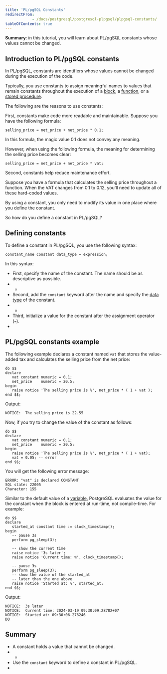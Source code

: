 ```yaml
---
title: 'PL/pgSQL Constants'
redirectFrom: 
            - /docs/postgresql/postgresql-plpgsql/plpgsql-constants/
tableOfContents: true
---
```


**Summary**: in this tutorial, you will learn about PL/pgSQL constants whose values cannot be changed.



## Introduction to PL/pgSQL constants



In PL/pgSQL, constants are identifiers whose values cannot be changed during the execution of the code.



Typically, you use constants to assign meaningful names to values that remain constants throughout the execution of a [block](https://www.postgresqltutorial.com/postgresql-plpgsql/plpgsql-block-structure/), a [function](https://www.postgresqltutorial.com/postgresql-functions/), or a [stored procedure](https://www.postgresqltutorial.com/postgresql-plpgsql/postgresql-create-procedure/).



The following are the reasons to use constants:



First, constants make code more readable and maintainable. Suppose you have the following formula:



```
selling_price = net_price + net_price * 0.1;
```



In this formula, the magic value 0.1 does not convey any meaning.



However, when using the following formula, the meaning for determining the selling price becomes clear:



```
selling_price = net_price + net_price * vat;
```



Second, constants help reduce maintenance effort.



Suppose you have a formula that calculates the selling price throughout a function. When the VAT changes from 0.1 to 0.12, you'll need to update all of these hard-coded values.



By using a constant, you only need to modify its value in one place where you define the constant.



So how do you define a constant in PL/pgSQL?



## Defining constants



To define a constant in PL/pgSQL, you use the following syntax:



```
constant_name constant data_type = expression;
```



In this syntax:



- First, specify the name of the constant. The name should be as descriptive as possible.
- -
- Second, add the `constant` keyword after the name and specify the [data type](/docs/postgresql/postgresql-data-types) of the constant.
- -
- Third, initialize a value for the constant after the assignment operator (`=`).
- 


## PL/pgSQL constants example



The following example declares a constant named `vat` that stores the value-added tax and calculates the selling price from the net price:



```
do $$
declare
   vat constant numeric = 0.1;
   net_price    numeric = 20.5;
begin
   raise notice 'The selling price is %', net_price * ( 1 + vat );
end $$;
```



Output:



```
NOTICE:  The selling price is 22.55
```



Now, if you try to change the value of the constant as follows:



```
do $$
declare
   vat constant numeric = 0.1;
   net_price    numeric = 20.5;
begin
   raise notice 'The selling price is %', net_price * ( 1 + vat);
   vat = 0.05; -- error
end $$;
```



You will get the following error message:



```
ERROR: "vat" is declared CONSTANT
SQL state: 22005
Character: 155
```



Similar to the default value of a [variable](https://www.postgresqltutorial.com/postgresql-plpgsql/plpgsql-variables/), PostgreSQL evaluates the value for the constant when the block is entered at run-time, not compile-time. For example:



```
do $$
declare
   started_at constant time := clock_timestamp();
begin
   -- pause 3s
   perform pg_sleep(3);

   -- show the current time
   raise notice '3s later';
   raise notice 'Current time: %', clock_timestamp();

   -- pause 3s
   perform pg_sleep(3);
   -- show the value of the started_at
   -- later than the one above
   raise notice 'Started at: %', started_at;
end $$;
```



Output:



```
NOTICE:  3s later
NOTICE:  Current time: 2024-03-19 09:30:09.28782+07
NOTICE:  Started at: 09:30:06.276246
DO
```



## Summary



- A constant holds a value that cannot be changed.
- -
- Use the `constant` keyword to define a constant in PL/pgSQL.
- 

